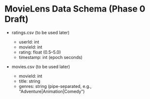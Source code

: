 # MovieLens Data Schema (Phase 0 Draft)

- ratings.csv (to be used later)
  - userId: int
  - movieId: int
  - rating: float (0.5–5.0)
  - timestamp: int (epoch seconds)

- movies.csv (to be used later)
  - movieId: int
  - title: string
  - genres: string (pipe-separated, e.g., "Adventure|Animation|Comedy")
